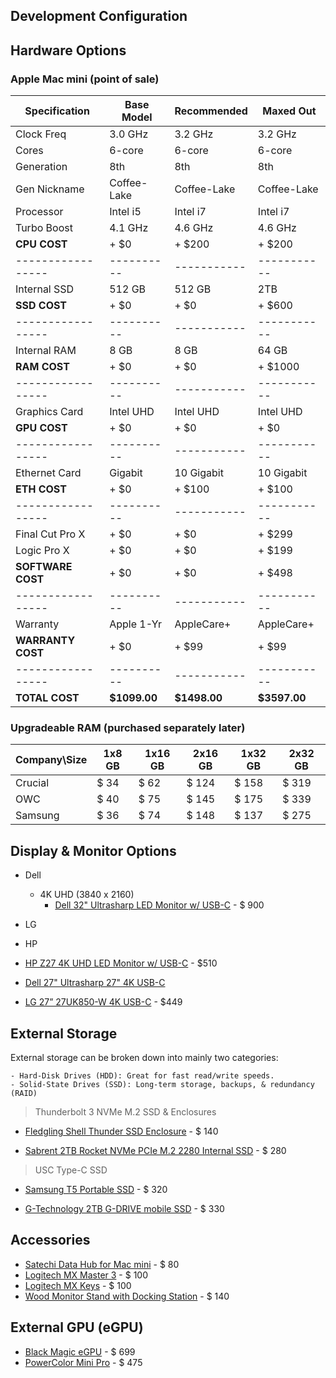 

## Development Configuration

## Hardware Options

### Apple Mac mini (point of sale)

Specification     | Base Model | Recommended | Maxed Out
----------------- | ---------- | ----------- | ---------
Clock Freq        | 3.0 GHz    | 3.2 GHz     | 3.2 GHz
Cores             | 6-core     | 6-core      | 6-core
Generation        | 8th        | 8th         | 8th
Gen Nickname      | Coffee-Lake| Coffee-Lake | Coffee-Lake
Processor         | Intel i5   | Intel i7    | Intel i7
Turbo Boost       | 4.1 GHz    | 4.6 GHz     | 4.6 GHz
**CPU COST**      | + $0       | + $200      | + $200
----------------- | ---------- | ----------- | -----------
Internal SSD      | 512 GB     | 512 GB      | 2TB
**SSD COST**      | + $0       | + $0        | + $600
----------------- | ---------- | ----------- | -----------
Internal RAM      | 8 GB       | 8 GB        | 64 GB
**RAM COST**      | + $0       | + $0        | + $1000
----------------- | ---------- | ----------- | -----------
Graphics Card     | Intel UHD  | Intel UHD   | Intel UHD
**GPU COST**      | + $0       | + $0        | + $0
----------------- | ---------- | ----------- | -----------
Ethernet Card     | Gigabit    | 10 Gigabit  | 10 Gigabit
**ETH COST**      | + $0       | + $100      | + $100
----------------- | ---------- | ----------- | -----------
Final Cut Pro X   | + $0       | + $0        | + $299
Logic Pro X       | + $0       | + $0        | + $199
**SOFTWARE COST** | + $0       | + $0        | + $498
----------------- | ---------- | ----------- | -----------
Warranty          | Apple 1-Yr | AppleCare+  | AppleCare+
**WARRANTY COST** | + $0       | + $99       | + $99
----------------- | ---------- | ----------- | -----------
**TOTAL COST**    |**$1099.00**|**$1498.00** |**$3597.00**

### Upgradeable RAM (purchased separately later)

Company\Size | 1x8 GB | 1x16 GB | 2x16 GB | 1x32 GB | 2x32 GB
------------ | ------ | ------  | ------- | ------- | ------- 
Crucial      | $ 34   | $ 62    | $ 124   | $ 158   | $ 319
OWC          | $ 40   | $ 75    | $ 145   | $ 175   | $ 339
Samsung      | $ 36   | $ 74    | $ 148   | $ 137   | $ 275

## Display & Monitor Options

- Dell
    - 4K UHD (3840 x 2160) 
        - [Dell 32" Ultrasharp LED Monitor w/ USB-C](https://www.dell.com/en-us/work/shop/dell-ultrasharp-32-4k-usb-c-monitor-u3219q/apd/210-aqzz/monitors-monitor-accessories) - $ 900
- LG

- HP


- [HP Z27 4K UHD LED Monitor w/ USB-C](https://store.hp.com/us/en/pdp/hp-z27-27-inch-4k-uhd-display) - $510

- [Dell 27" Ultrasharp 27" 4K USB-C](https://www.dell.com/en-us/work/shop/ultrasharp-27-4k-usb-c-monitor-u2720q/apd/210-avjv/monitors-monitor-accessories)

- [LG 27” 27UK850-W 4K USB-C](https://www.amazon.com/gp/product/B078GVTD9N/ref=ox_sc_act_title_5?smid=ATVPDKIKX0DER&psc=1) - $449

## External Storage

External storage can be broken down into mainly two categories:
    
    - Hard-Disk Drives (HDD): Great for fast read/write speeds.
    - Solid-State Drives (SSD): Long-term storage, backups, & redundancy (RAID)

> Thunderbolt 3 NVMe M.2 SSD & Enclosures
- [Fledgling Shell Thunder SSD Enclosure](https://www.amazon.com/gp/product/B07QY9V2KM/ref=ox_sc_act_title_2?smid=A3MJNIGJ08V121&psc=1) - $ 140

- [Sabrent 2TB Rocket NVMe PCIe M.2 2280 Internal SSD](https://www.amazon.com/dp/B07MTQTNVR/ref=twister_B085GG5QDR?_encoding=UTF8&th=1) - $ 280

> USC Type-C SSD
- [Samsung T5 Portable SSD](https://www.amazon.com/Samsung-T5-Portable-SSD-MU-PA2T0B/dp/B073H4GPLQ/ref=sr_1_4?dchild=1&keywords=samsung+thunderbolt+3+ssd&qid=1590624310&s=electronics&sr=1-4) - $ 320

- [G-Technology 2TB G-DRIVE mobile SSD](https://www.amazon.com/G-Technology-0G06054-G-Drive-Portable-Storage/dp/B0765LJWFZ/ref=sr_1_2?dchild=1&keywords=G-Technology-0G06054-G-Drive-Portable-Storage&qid=1590624942&sr=8-2) - $ 330

## Accessories

- [Satechi Data Hub for Mac mini](https://satechi.net/products/type-c-aluminum-stand-hub-for-mac-mini) - $ 80
- [Logitech MX Master 3](https://www.logitech.com/en-us/product/mx-master-3) - $ 100
- [Logitech MX Keys](https://www.logitech.com/en-us/product/mx-keys-wireless-keyboard) - $ 100
- [Wood Monitor Stand with Docking Station](https://en.j5create.com/collections/monitor-stands/products/jct425) - $ 140

## External GPU (eGPU)

- [Black Magic eGPU](https://www.apple.com/shop/product/HM8Y2VC/A/blackmagic-egpu) - $ 699
- [PowerColor Mini Pro](https://www.amazon.com/PowerColor-Mini-RX570-eGPU-Thunderbolt3/dp/B07Q4R7GZR) - $ 475


